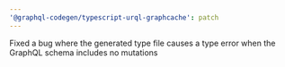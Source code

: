 ```yaml
---
'@graphql-codegen/typescript-urql-graphcache': patch
---
```


Fixed a bug where the generated type file causes a type error when the GraphQL schema includes no mutations
